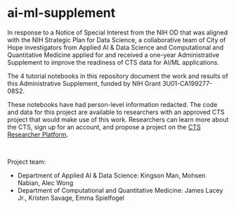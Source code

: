 # ai-ml-supplement

In response to a Notice of Special Interest from the NIH OD that was aligned with the NIH Strategic Plan for Data Science, a collaborative team of City of Hope investigators from Applied AI & Data Science and Computational and Quantitative Medicine applied for and received a one-year Administrative Supplement to improve the readiness of CTS data for AI/ML applications. 

The 4 tutorial notebooks in this repository document the work and results of this Administrative Supplement, funded by NIH Grant 3U01-CA199277-08S2.

These notebooks have had person-level information redacted. The code and data for this project are available to researchers with an approved CTS project that would make use of this work. Researchers can learn more about the CTS, sign up for an account, and propose a project on the [CTS Researcher Platform](https://calteachersstudy.my.site.com/researchers/s/).

<br>

Project team:
- Department of Applied AI & Data Science: Kingson Man, Mohsen Nabian, Alec Wong
- Department of Computational and Quantitative Medicine: James Lacey Jr., Kristen Savage, Emma Spielfogel

